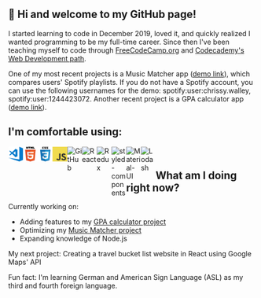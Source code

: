 ## 👋 Hi and welcome to my GitHub page! 

I started learning to code in December 2019, loved it, and quickly realized I wanted programming to be my full-time career. Since then I've been teaching myself to code through [FreeCodeCamp.org](https://www.freecodecamp.org/) and [Codecademy's Web Development path](https://www.codecademy.com/profiles/ariel-walley).

One of my most recent projects is a Music Matcher app ([demo link](https://music-matcher-project.web.app/)), which compares users' Spotify playlists. If you do not have a Spotify account, you can use the following usernames for the demo: spotify:user:chrissy.walley, spotify:user:1244423072. Another recent project is a GPA calculator app ([demo link](https://gpa-calculator-c000f.web.app/)).

## I'm comfortable using:

<img align="left" alt="Visual Studio Code" width="30px" src="https://raw.githubusercontent.com/github/explore/80688e429a7d4ef2fca1e82350fe8e3517d3494d/topics/visual-studio-code/visual-studio-code.png" />
<img align="left" alt="HTML5" width="30px" src="https://raw.githubusercontent.com/github/explore/80688e429a7d4ef2fca1e82350fe8e3517d3494d/topics/html/html.png" />
<img align="left" alt="CSS3" width="30px" src="https://raw.githubusercontent.com/github/explore/80688e429a7d4ef2fca1e82350fe8e3517d3494d/topics/css/css.png" />
<img align="left" alt="JavaScript" width="30px" src="https://raw.githubusercontent.com/github/explore/80688e429a7d4ef2fca1e82350fe8e3517d3494d/topics/javascript/javascript.png" />
<img align="left" alt="GitHub" width="30px" src="http://pngimg.com/uploads/github/github_PNG84.png" />
<img align="left" alt="React" width="30px" src="http://logos-download.com/wp-content/uploads/2016/09/React_logo_logotype_emblem.png" />
<img align="left" alt="Redux" width="30px" src="https://raw.githubusercontent.com/reduxjs/redux/master/logo/logo.png" />
<img align="left" alt="styled-components" width="30px" src="https://raw.githubusercontent.com/styled-components/brand/master/styled-components.png" />
<img align="left" alt="Material-UI" width="30px" src="https://camo.githubusercontent.com/58423e406b227112756822122631d9eca5ab83334a6f0d8f2a6305b086815747/68747470733a2f2f6d6174657269616c2d75692e636f6d2f7374617469632f6c6f676f2e737667" />
<img align="left" alt="Lodash" width="30px" src="https://media.trytn.dev/library/sites/2/2020/06/lodash-logo-1024x1024.png" />
<br />

## What am I doing right now?
Currently working on: 
- Adding features to my [GPA calculator project](https://github.com/awalley95/gpa-calculator)
- Optimizing my [Music Matcher project](https://github.com/awalley95/music-matcher)
- Expanding knowledge of Node.js

My next project: Creating a travel bucket list website in React using Google Maps' API

Fun fact: I'm learning German and American Sign Language (ASL) as my third and fourth foreign language.
